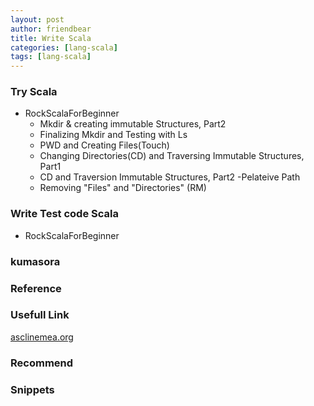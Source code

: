 ```yaml
---
layout: post
author: friendbear
title: Write Scala
categories: [lang-scala]
tags: [lang-scala]
---
```


### Try Scala
- RockScalaForBeginner
  - Mkdir & creating immutable Structures, Part2 
  - Finalizing Mkdir and Testing with Ls
  - PWD and Creating Files(Touch)
  - Changing Directories(CD) and Traversing Immutable Structures, Part1
  - CD and Traversion Immutable Structures, Part2 -Pelateive Path
  - Removing "Files" and "Directories" (RM)

### Write Test code Scala
- RockScalaForBeginner

### kumasora

### Reference

### Usefull Link
[asclinemea.org](https://asciinema.org/)
### Recommend

### Snippets
